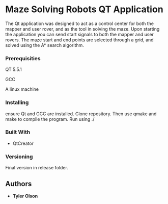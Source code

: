 # Maze Solving Robots QT Application

The Qt application was designed to act as a control center for both the mapper and user rover, and as the tool in solving the maze.  Upon starting the application you can send start signals to both the mapper and user rovers.  The maze start and end points are selected through a grid, and solved using the A* search algorithm.

### Prerequisities

QT 5.5.1

GCC

A linux machine

### Installing

ensure Qt and GCC are installed.  Clone repository. Then use qmake and make to compile the program.  Run using ./

### Built With

* QtCreator

### Versioning

Final version in release folder.

## Authors

* **Tyler Olson**


